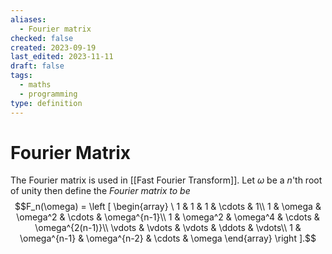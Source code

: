 ```yaml
---
aliases:
  - Fourier matrix
checked: false
created: 2023-09-19
last_edited: 2023-11-11
draft: false
tags:
  - maths
  - programming
type: definition
---
```

# Fourier Matrix

The Fourier matrix is used in [[Fast Fourier Transform]]. Let $\omega$ be a $n$'th root of unity then define the *Fourier matrix to be*
$$F_n(\omega) = \left [ \begin{array} \ 1 & 1 & 1 & \cdots & 1\\ 1 & \omega & \omega^2 & \cdots & \omega^{n-1}\\ 1 & \omega^2 & \omega^4 & \cdots & \omega^{2(n-1)}\\ \vdots & \vdots & \vdots & \ddots & \vdots\\ 1 & \omega^{n-1} & \omega^{n-2} & \cdots & \omega \end{array} \right ].$$

